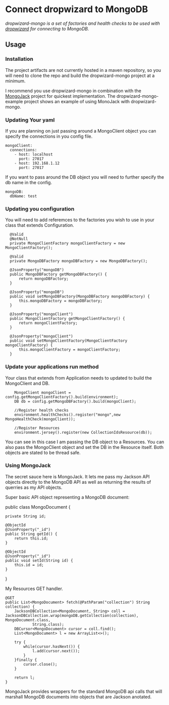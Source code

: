 Connect dropwizard to MongoDB 
=============================

*dropwizard-mongo is a set of factories and health checks to be used with [dropwizard](http://dropwizard.github.io/dropwizard/) for connecting to MongoDB.*

Usage
-----

### Installation

The project artifacts are not currently hosted in a maven repository, so you will need to clone the repo and build the dropwizard-mongo project at a minimum.

I recommend you use dropwizard-mongo in combination with the [MongoJack](http://mongojack.org/) project for quickest implementation. The dropwizard-mongo-example project shows an example of using MonoJack with dropwizard-mongo.

### Updating Your yaml

If you are planning on just passing around a MongoClient object you can specify the connections in you config file.

    mongoClient:
      connections:
        - host: localhost
          port: 27017
        - host: 192.168.1.12
          port: 27017
              
If you want to pass around the DB object you will need to further specify the db name in the config.

    mongoDB:
      dbName: test        
      
### Updating you configuration
You will need to add referemces to the factories you wish to use in your class that extends Configuration.

      @Valid
      @NotNull
      private MongoClientFactory mongoClientFactory = new MongoClientFactory();
  
      @Valid
      private MongoDBFactory mongoDBFactory = new MongoDBFactory();
  
      @JsonProperty("mongoDB")
      public MongoDBFactory getMongoDBFactory() {
          return mongoDBFactory;
      }
  
      @JsonProperty("mongoDB")
      public void setMongoDBFactory(MongoDBFactory mongoDBFactory) {
          this.mongoDBFactory = mongoDBFactory;
      }
  
      @JsonProperty("mongoClient")
      public MongoClientFactory getMongoClientFactory() {
          return mongoClientFactory;
      }
  
      @JsonProperty("mongoClient")
      public void setMongoClientFactory(MongoClientFactory mongoClientFactory) {
          this.mongoClientFactory = mongoClientFactory;
      }
      
      

### Update your applications run method
Your class that extends from Application needs to updated to build the MongoClient and DB.

        MongoClient mongoClient = config.getMongoClientFactory().build(environment);
        DB db = config.getMongoDBFactory().build(mongoClient);

        //Register health checks
        environment.healthChecks().register("mongo",new MongoHealthCheck(mongoClient));

        //Register Resources
        environment.jersey().register(new CollectionIdsResource(db));
      
You can see in this case I am passing the DB object to a Resources. You can also pass the MongoClient object and set the DB in the Resource itself. Both objects are stated to be thread safe.

### Using MongoJack
The secret sauce here is MongoJack. It lets me pass my Jackson API objects directly to the MongoDB API as well as returning the results of querries as my API objects.


Super basic API object representing a MongoDB document:

public class MongoDocument {

    private String id;

    @ObjectId
    @JsonProperty("_id")
    public String getId() {
        return this.id;
    }

    @ObjectId
    @JsonProperty("_id")
    public void setId(String id) {
        this.id = id;
    }

  }

My Resources GET handler.

    @GET
    public List<MongoDocument> fetch(@PathParam("collection") String collection) {
        JacksonDBCollection<MongoDocument, String> coll = JacksonDBCollection.wrap(mongoDB.getCollection(collection), MongoDocument.class,
                String.class);
        DBCursor<MongoDocument> cursor = coll.find();
        List<MongoDocument> l = new ArrayList<>();

        try {
            while(cursor.hasNext()) {
                l.add(cursor.next());
            }
        }finally {
            cursor.close();
        }

        return l;
    }

MongoJack provides wrappers for the standard MongoDB api calls that will marshall MongoDB documents into objects that are Jackson anotated. 

